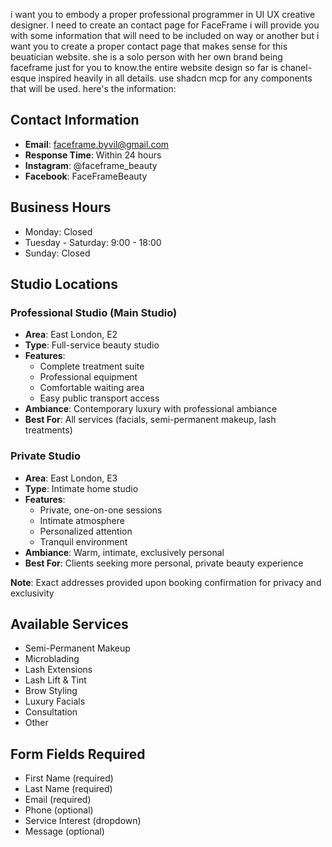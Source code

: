 i want you to embody a proper professional programmer in UI UX creative designer. I need to create an contact page for FaceFrame i will provide you with some information that will need to be included on way or another but i want you to create a proper contact page that makes sense for this beuatician website. she is a solo person with her own brand being faceframe just for you to know.the entire website design so far is chanel-esque inspired heavily in all details. use shadcn mcp for any components that will be used. here's the information:

## Contact Information

- **Email**: faceframe.byvil@gmail.com
- **Response Time**: Within 24 hours
- **Instagram**: @faceframe_beauty
- **Facebook**: FaceFrameBeauty

## Business Hours

- Monday: Closed
- Tuesday - Saturday: 9:00 - 18:00
- Sunday: Closed

## Studio Locations

### Professional Studio (Main Studio)

- **Area**: East London, E2
- **Type**: Full-service beauty studio
- **Features**:
  - Complete treatment suite
  - Professional equipment
  - Comfortable waiting area
  - Easy public transport access
- **Ambiance**: Contemporary luxury with professional ambiance
- **Best For**: All services (facials, semi-permanent makeup, lash treatments)

### Private Studio

- **Area**: East London, E3
- **Type**: Intimate home studio
- **Features**:
  - Private, one-on-one sessions
  - Intimate atmosphere
  - Personalized attention
  - Tranquil environment
- **Ambiance**: Warm, intimate, exclusively personal
- **Best For**: Clients seeking more personal, private beauty experience

**Note**: Exact addresses provided upon booking confirmation for privacy and exclusivity

## Available Services

- Semi-Permanent Makeup
- Microblading
- Lash Extensions
- Lash Lift & Tint
- Brow Styling
- Luxury Facials
- Consultation
- Other

## Form Fields Required

- First Name (required)
- Last Name (required)
- Email (required)
- Phone (optional)
- Service Interest (dropdown)
- Message (optional)

